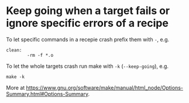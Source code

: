# Keep going when a target fails or ignore specific errors of a recipe

To let specific commands in a recepie crash prefix them with `-`, e.g.

```make
clean:
        -rm -f *.o
```

To let the whole targets crash run make with `-k` (`--keep-going`), e.g.

`make -k`

More at https://www.gnu.org/software/make/manual/html_node/Options-Summary.html#Options-Summary.